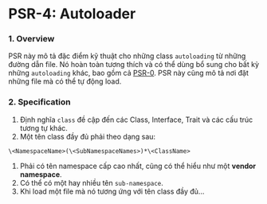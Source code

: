 PSR-4: Autoloader
=================

### 1. Overview
PSR này mô tả đặc điểm kỹ thuật cho những class `autoloading` từ những đường dẫn file.
Nó hoàn toàn tương thích và có thể dùng bổ sung cho bất kỳ những `autoloading` khác, bao gồm cả [PSR-0](https://github.com/runsystem-hiennt2/PSR/blob/master/PSR-0.md).
PSR này cũng mô tả nơi đặt những file mà có thể tự động load.

### 2. Specification
1. Định nghĩa `class` đề cập đến các Class, Interface, Trait và các cấu trúc tương tự khác.
2. Một tên class đầy đủ phải theo dạng sau:

  ```
  \<NamespaceName>(\<SubNamespaceNames>)*\<ClassName>
  ```
  1. Phải có tên namespace cấp cao nhất, cũng có thể hiểu như một **vendor namespace**.
  2. Có thể có một hay nhiều tên `sub-namespace`.
3. Khi load một file mà nó tương ứng với tên class đầy đủ...
